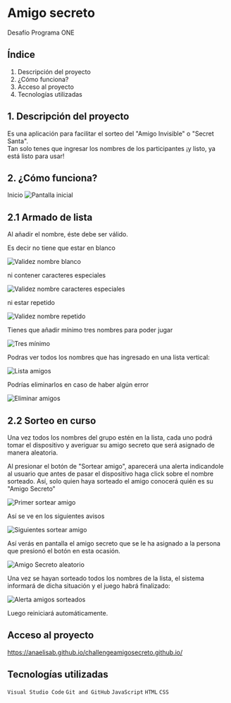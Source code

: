 # Amigo secreto
Desafío Programa ONE

## Índice

1. Descripción del proyecto
2. ¿Cómo funciona?
3. Acceso al proyecto
4. Tecnologías utilizadas

## 1. Descripción del proyecto

Es una aplicación para facilitar el sorteo del "Amigo Invisible" o "Secret Santa".<br>
Tan solo tenes que ingresar los nombres de los participantes ¡y listo, ya está listo para usar! <br>


## 2. ¿Cómo funciona?

Inicio 
![Pantalla inicial](https://github.com/anaelisab/challengeamigosecreto.github.io/blob/main/assets/inicio.png?raw=true)

## 2.1 Armado de lista

Al añadir el nombre, éste debe ser válido.

Es decir no tiene que estar en blanco

![Validez nombre blanco](https://github.com/anaelisab/challengeamigosecreto.github.io/blob/main/assets/alertaBlanco.png?raw=true)

ni contener caracteres especiales

![Validez nombre caracteres especiales](https://github.com/anaelisab/challengeamigosecreto.github.io/blob/main/assets/alertaNombreValido.png?raw=true)

ni estar repetido

![Validez nombre repetido](https://github.com/anaelisab/challengeamigosecreto.github.io/blob/main/assets/alertaRepetido.png?raw=true)


Tienes que añadir mínimo tres nombres para poder jugar

![Tres mínimo](https://github.com/anaelisab/challengeamigosecreto.github.io/blob/main/assets/alertaMinimoTres.png?raw=true)


Podras ver todos los nombres que has ingresado en una lista vertical:

![Lista amigos](https://github.com/anaelisab/challengeamigosecreto.github.io/blob/main/assets/listaNombre.png?raw=true)

Podrías eliminarlos en caso de haber algún error

![Eliminar amigos](https://github.com/anaelisab/challengeamigosecreto.github.io/blob/main/assets/eliminarNombr.png?raw=true)

## 2.2 Sorteo en curso

Una vez todos los nombres del grupo estén en la lista, cada uno podrá tomar el dispositivo y averiguar su amigo secreto que será asignado de manera aleatoria.

Al presionar el botón de "Sortear amigo", aparecerá una alerta indicandole al usuario que antes de pasar el dispositivo haga click sobre el nombre sorteado. Así, solo quien haya sorteado el amigo conocerá quién es su "Amigo Secreto"

![Primer sortear amigo](https://github.com/anaelisab/challengeamigosecreto.github.io/blob/main/assets/alertaOcultarNombre.png?raw=true)

Así se ve en los siguientes avisos

![Siguientes sortear amigo](https://github.com/anaelisab/challengeamigosecreto.github.io/blob/main/assets/alertaOcultarNombre2.png?raw=true)

Así verás en pantalla el amigo secreto que se le ha asignado a la persona que presionó el botón en esta ocasión.

![Amigo Secreto aleatorio](https://github.com/anaelisab/challengeamigosecreto.github.io/blob/main/assets/nombreSorteado.png?raw=true)

Una vez se hayan sorteado todos los nombres de la lista, el sistema informará de dicha situación y el juego habrá finalizado:

![Alerta amigos sorteados](https://github.com/anaelisab/challengeamigosecreto.github.io/blob/main/assets/sorteoFinalizado.png?raw=true)

Luego reiniciará automáticamente.

## Acceso al proyecto

https://anaelisab.github.io/challengeamigosecreto.github.io/



## Tecnologías utilizadas

`Visual Studio Code`
`Git and GitHub`
`JavaScript`
`HTML`
`CSS`
